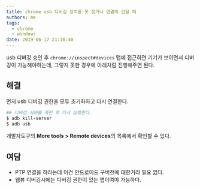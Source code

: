 ```yaml
---
title: chrome usb 디버깅 장치를 못 찾거나 연결이 안될 때
authors: me
tags:
  - chrome
  - windows
date: 2019-06-17 21:16:40
---
```


usb 디버깅 승인 후 `chrome://inspect#devices` 탭에 접근하면 기기가 보이면서 디버깅이 가능해야하는데,
그렇지 못한 경우에 아래처럼 진행해주면 된다.

## 해결

먼저 usb 디버깅 권한을 모두 초기화하고 다시 연결한다.

```bash
## 디버깅 서버를 죽인 후 다시 실행한다.
$ adb kill-server
$ adb usb
```

개발자도구의 **More tools > Remote devices**의 목록에서 확인할 수 있다.

## 여담

- PTP 연결을 하라는데 이건 안드로이드 구버전에 대한거라 필요 없다.
- 웹뷰 디버깅시에는 디버깅 권한이 있는 앱이여야 가능하다.
